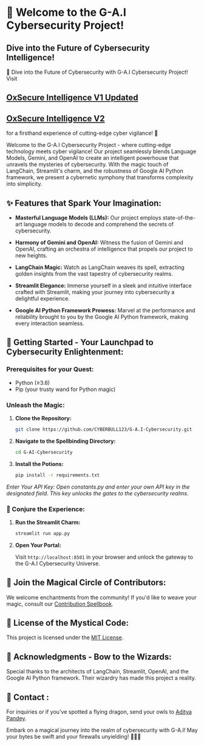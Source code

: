 # 🚀 Welcome to the G-A.I Cybersecurity Project!

## Dive into the Future of Cybersecurity Intelligence!


🔐 Dive into the Future of Cybersecurity with G-A.I Cybersecurity Project! Visit  

## **[OxSecure Intelligence V1 Updated](https://oxsecure-aadi.streamlit.app/)**
## **[OxSecure Intelligence V2](https://oxsecure-g-a-i.onrender.com/)**
for a firsthand experience of cutting-edge cyber vigilance! 🚀


Welcome to the G-A.I Cybersecurity Project - where cutting-edge technology meets cyber vigilance! Our project seamlessly blends Language Models, Gemini, and OpenAI to create an intelligent powerhouse that unravels the mysteries of cybersecurity. With the magic touch of LangChain, Streamlit's charm, and the robustness of Google AI Python framework, we present a cybernetic symphony that transforms complexity into simplicity.

## ✨ Features that Spark Your Imagination:

- **Masterful Language Models (LLMs):** Our project employs state-of-the-art language models to decode and comprehend the secrets of cybersecurity.

- **Harmony of Gemini and OpenAI:** Witness the fusion of Gemini and OpenAI, crafting an orchestra of intelligence that propels our project to new heights.

- **LangChain Magic:** Watch as LangChain weaves its spell, extracting golden insights from the vast tapestry of cybersecurity realms.

- **Streamlit Elegance:** Immerse yourself in a sleek and intuitive interface crafted with Streamlit, making your journey into cybersecurity a delightful experience.

- **Google AI Python Framework Prowess:** Marvel at the performance and reliability brought to you by the Google AI Python framework, making every interaction seamless.

## 🚀 Getting Started - Your Launchpad to Cybersecurity Enlightenment:

### Prerequisites for your Quest:

- Python (≥3.6)
- Pip (your trusty wand for Python magic)

### Unleash the Magic:

1. **Clone the Repository:**

   ```bash
   git clone https://github.com/CYBERBULL123/G-A.I-Cybersecurity.git
   ```

2. **Navigate to the Spellbinding Directory:**

   ```bash
   cd G-AI-Cybersecurity
   ```

3. **Install the Potions:**

   ```bash
   pip install -r requirements.txt
   ```

*Enter Your API Key:*
*Open constants.py and enter your own API key in the designated field. This key unlocks the gates to the cybersecurity realms.*

### 🌌 Conjure the Experience:

1. **Run the Streamlit Charm:**

   ```bash
   streamlit run app.py
   ```

2. **Open Your Portal:**

   Visit `http://localhost:8501` in your browser and unlock the gateway to the G-A.I Cybersecurity Universe.

## 🌟 Join the Magical Circle of Contributors:

We welcome enchantments from the community! If you'd like to weave your magic, consult our [Contribution Spellbook](CONTRIBUTING.md).

## 📜 License of the Mystical Code:

This project is licensed under the [MIT License](LICENSE).

## 🙌 Acknowledgments - Bow to the Wizards:

Special thanks to the architects of LangChain, Streamlit, OpenAI, and the Google AI Python framework. Their wizardry has made this project a reality.

## 📧 Contact :

For inquiries or if you've spotted a flying dragon, send your owls to [Aditya Pandey](mailto:opaadi98@gmail.com).

Embark on a magical journey into the realm of cybersecurity with G-A.I! May your bytes be swift and your firewalls unyielding! 🔮🔐✨
